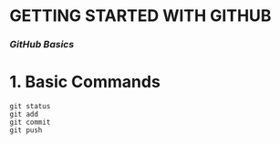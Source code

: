 # GETTING STARTED WITH GITHUB
### *GitHub Basics*

# 1. Basic Commands  
```
git status
git add
git commit
git push
```
